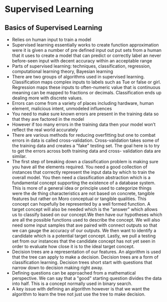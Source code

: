 # Supervised Learning

## Basics of Supervised Learning

- Relies on human input to train a model
- Supervised learning essentially works to create function approximation were it is given a number of pre defined input out put sets from a human that it uses to create a model that can predict or correctly label an never before-seen input with decent accuracy within an acceptable range
- Parts of supervised learning: techniques, classification, regression, computational learning theory, Bayesian learning
- There are two groups of algorithms used in supervised learning. Classification maps complex inputs to labels such as Tue or false or girl. Regression maps these inputs to often-numeric value that is continuous meaning can be mapped to fractions or decimals. Classification ends up dealing more with discrete values.
- Errors can come from a variety of places including hardware, human element, malicious intent, unmodeled influences
- You need to make sure known errors are present in the training data so that they ave factored in the model
- However if too many errors in the training data then your model won’t reflect the real world accurately
- There are various methods for reducing overfitting but one to combat errors in data is called cross-validation. Cross-validation takes some of the training data and creates a "fake" testing set. The goal here is to try to get the errors across both training data and cross- validation data are similar. 
- The first step of breaking down a classification problem is making sure you have all the elements required. You need a good collection of instances that correctly represent the input data by which to train the overall model. You then need a classification abstraction which is a fundamental concept supporting the existence of a database system. This is more of a general idea or principle used to categorize things were the de thing characteristics are not based on concrete, tangible features but rather on Moro conceptual or tangible qualities. This concept can hopefully be represented by a well formed function. A target concept will also be needed which is the "answer" which allows us to classify based on our concept.We then have our hypotheses which are all the possible functions used to describe the concept. We will also need some input samples that ave paired with connect outputs so that we can gauge the accuracy of our outputs. We then want to identify a candidate which is a potential target concept. Lastly, we pull a testing set from our instances that the candidate concept has not yet seen in order to evaluate how close it is to the ideal target concept.
- Decision trees are a representation of our features. An algorithm is used that the tree can apply to make a decision. Decision trees are a form of classification learning. Decision trees short start with questions that narrow down to decision making right away.
- Defining questions can be approached from a mathematical perspective. We can say that a "good" starting question divides the data into half. This is a concept normally used in binary search.
- A key issue with defining an algorithm however is that we want the algorithm to learn the tree not just use the tree to make decision.